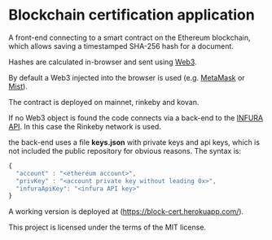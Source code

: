 # Blockchain certification application

A front-end connecting to a smart contract on the Ethereum blockchain, which
allows saving a timestamped SHA-256 hash for a document.

Hashes are calculated in-browser and sent
using [Web3](https://github.com/ethereum/web3.js/).

By default a Web3 injected into the browser is used (e.g. [MetaMask](https://metamask.io/)
or [Mist](https://github.com/ethereum/mist)).

The contract is deployed on mainnet, rinkeby and kovan. 

If no Web3 object is found the code connects via a back-end to the [INFURA API](https://infura.io/).
In this case the Rinkeby network is used.

the back-end uses a file **keys.json** with private keys and api keys, which is not included
the public repository for obvious reasons. The syntax is:

```javascript
{
  "account" : "<ethereum account>",
  "privKey" : "<account private key without leading 0x>",
  "infuraApiKey": "<infura API key>"
}  
```
A working version is deployed at (https://block-cert.herokuapp.com/).

This project is licensed under the terms of the MIT license.

